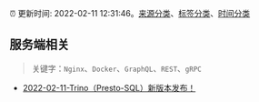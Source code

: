 :alarm_clock: 更新时间: 2022-02-11 12:31:46。[来源分类](../README.md)、[标签分类](../TAGS.md)、[时间分类](../TIMELINE.md)

## 服务端相关


> 关键字：`Nginx`、`Docker`、`GraphQL`、`REST`、`gRPC`



- [2022-02-11-Trino（Presto-SQL）新版本发布！](https://toutiao.io/k/v03xfke) 